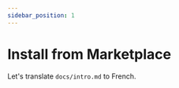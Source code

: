 ```yaml
---
sidebar_position: 1
---
```


# Install from Marketplace

Let's translate `docs/intro.md` to French.
